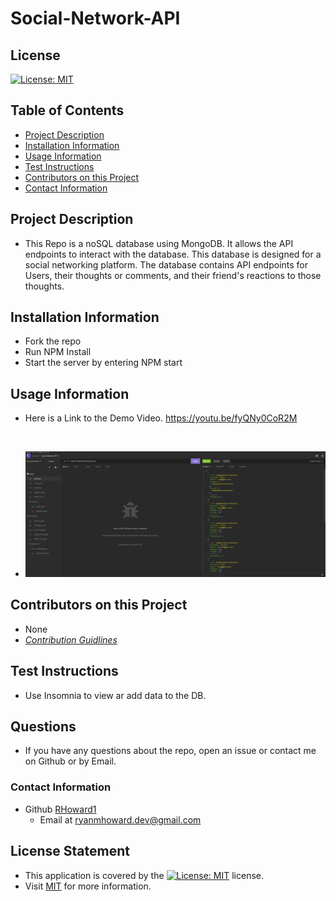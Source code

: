 

# Social-Network-API

## License
[![License: MIT](https://img.shields.io/badge/License-MIT-yellow.svg)](https://opensource.org/licenses/MIT)

## Table of Contents
- [Project Description](#project-description)  
- [Installation Information](#installation-information)  
- [Usage Information](#usage-information)  
- [Test Instructions](#test-instructions)  
- [Contributors on this Project](#contributors-on-this-project)  
- [Contact Information](#contact-information)  
  
## Project Description
- This Repo is a noSQL database using MongoDB. It allows the API endpoints to interact with the database. This database is designed for a social networking platform. The database contains API endpoints for Users, their thoughts or comments, and their friend's reactions to those thoughts.
  
## Installation Information
- Fork the repo 
- Run NPM Install 
- Start the server by entering NPM start
  
## Usage Information
- Here is a Link to the Demo Video. https://youtu.be/fyQNy0CoR2M

<br>

- ![](./assets/social-network-api.png)

## Contributors on this Project
- None
- *[Contribution Guidlines](https://github.com/github/docs/blob/main/CONTRIBUTING.md)*
  
## Test Instructions
- Use Insomnia to view ar add data to the DB.

## Questions

- If you have any questions about the repo, open an issue or contact me on Github or by Email.
### Contact Information
- Github [RHoward1](https://github.com/RHoward1)
  - Email at ryanmhoward.dev@gmail.com


## License Statement
- This application is covered by the [![License: MIT](https://img.shields.io/badge/License-MIT-yellow.svg)](https://opensource.org/licenses/MIT) license.
- Visit [MIT](https://opensource.org/licenses/MIT) for more information.
